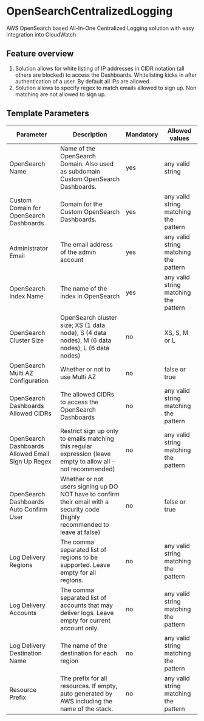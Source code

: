 # OpenSearchCentralizedLogging
AWS OpenSearch based All-In-One Centralized Logging solution with easy integration into CloudWatch

## Feature overview
1. Solution allows for white listing of IP addresses in CIDR notation (all others are blocked) to access the Dashboards. Whitelisting kicks in after authentication of a user. By default all IPs are allowed.
1. Solution allows to specify regex to match emails allowed to sign up. Non matching are not allowed to sign up.

## Template Parameters
| Parameter | Description | Mandatory | Allowed values |
| --- | --- | --- | --- |
| OpenSearch Name | Name of the OpenSearch Domain. Also used as subdomain Custom OpenSearch Dashboards. | yes | any valid string |
| Custom Domain for OpenSearch Dashboards | Domain for the Custom OpenSearch Dashboards. | yes | any valid string matching the pattern |
| Administrator Email | The email address of the admin account | yes | any valid string matching the pattern |
| OpenSearch Index Name | The name of the index in OpenSearch | yes | any valid string matching the pattern |
| OpenSearch Cluster Size | OpenSearch cluster size; XS (1 data node), S (4 data nodes), M (6 data nodes), L (6 data nodes) | no | XS, S, M or L |
| OpenSearch Multi AZ Configuration | Whether or not to use Multi AZ | no | false or true |
| OpenSearch Dashboards Allowed CIDRs | The allowed CIDRs to access the OpenSearch Dashboards | no | any valid string matching the pattern |
| OpenSearch Dashboards Allowed Email Sign Up Regex | Restrict sign up only to emails matching this regular expression (leave empty to allow all - not recommended) | no | any valid string matching the pattern |
| OpenSearch Dashboards Auto Confirm User | Whether or not users signing up DO NOT have to confirm their email with a security code (highly recommended to leave at false) | no | false or true |
| Log Delivery Regions | The comma separated list of regions to be supported. Leave empty for all regions. | no | any valid string matching the pattern |
| Log Delivery Accounts | The comma separated list of accounts that may deliver logs. Leave empty for current account only. | no | any valid string matching the pattern |
| Log Delivery Destination Name | The name of the destination for each region | no | any valid string matching the pattern |
| Resource Prefix | The prefix for all resources. If empty, auto generated by AWS including the name of the stack. | no | any valid string matching the pattern |